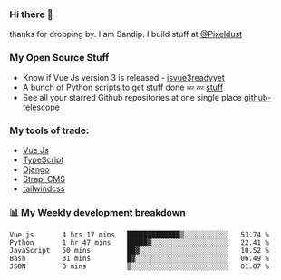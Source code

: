 ### Hi there 👋

thanks for dropping by.
I am Sandip. I build stuff at [@Pixeldust](github.com/pixeldust-in/)

###  **My Open Source Stuff**

 - Know if Vue Js version 3 is released -  [isvue3readyyet](https://github.com/sandiprb/isvue3readyyet)
 - A bunch of Python scripts to get stuff done 💤 💤 [stuff](https://github.com/sandiprb/stuff)
 - See all your starred Github repositories at one single place [github-telescope](https://github.com/sandiprb/github-telescope)



###  **My tools of trade:**
 - [Vue Js](https://github.com/vuejs/vue/)
 - [TypeScript](https://github.com/microsoft/TypeScript)
 - [Django](github.com/django/django)
 - [Strapi CMS](github.com/strapi/strapi)
 - [tailwindcss](https://github.com/tailwindlabs/tailwindcss)


###  📊 **My Weekly development breakdown**
<!--START_SECTION:waka-->
```text
Vue.js       4 hrs 17 mins   █████████████▒░░░░░░░░░░░   53.74 % 
Python       1 hr 47 mins    █████▓░░░░░░░░░░░░░░░░░░░   22.41 % 
JavaScript   50 mins         ██▓░░░░░░░░░░░░░░░░░░░░░░   10.52 % 
Bash         31 mins         █▓░░░░░░░░░░░░░░░░░░░░░░░   06.49 % 
JSON         8 mins          ▒░░░░░░░░░░░░░░░░░░░░░░░░   01.87 % 
```
<!--END_SECTION:waka-->
